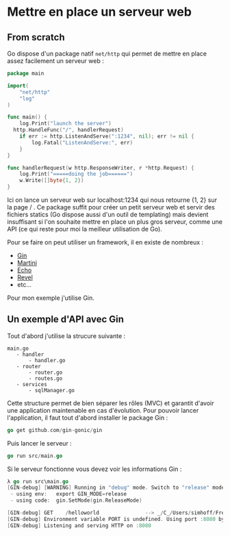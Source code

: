 # Mettre en place un serveur web

## From scratch 

Go dispose d'un package natif ``net/http`` qui permet de mettre en place assez facilement un serveur web :

```go
package main

import(
	"net/http"
	"log"
)

func main() {
	log.Print("launch the server")
  http.HandleFunc("/", handlerRequest)
	if err := http.ListenAndServe(":1234", nil); err != nil {
		log.Fatal("ListenAndServe:", err)
	}
}

func handlerRequest(w http.ResponseWriter, r *http.Request) {
	log.Print("=====doing the job======")
	w.Write([]byte{1, 2})
}
```

 Ici on lance  un serveur web sur localhost:1234 qui nous retourne {1, 2} sur la page / .
 Ce package suffit pour créer un petit serveur web et servir des fichiers statics (Go dispose aussi d'un outil de templating) mais devient insuffisant si l'on souhaite mettre en place un plus gros serveur, comme une API (ce qui reste pour moi la meilleur utilisation de Go).
 
 Pour se faire on peut utiliser un framework, il en existe de nombreux :
 - [Gin](https://github.com/gin-gonic/gin)
 - [Martini](https://github.com/go-martini/martini)
 - [Echo](https://github.com/labstack/echo)
 - [Revel](https://github.com/revel/revel)
 - etc...
 
Pour mon exemple j'utilise Gin.
 
## Un exemple d'API avec Gin
 
Tout d'abord j'utilise la strucure suivante :
 ```
 main.go
 	- handler
		- handler.go
	- router
		- router.go
		- routes.go
	- services
		- sqlManager.go
```

Cette structure permet de bien séparer les rôles (MVC) et garantit d'avoir une application maintenable en cas d'évolution.
Pour pouvoir lancer l'application, il faut tout d'abord installer le package Gin :
```go
go get github.com/gin-gonic/gin
```
Puis lancer le serveur :
```go 
go run src/main.go
```
Si le serveur fonctionne vous devez voir les informations Gin :
```go
λ go run src\main.go
[GIN-debug] [WARNING] Running in "debug" mode. Switch to "release" mode in production.
 - using env:   export GIN_MODE=release
 - using code:  gin.SetMode(gin.ReleaseMode)

[GIN-debug] GET    /helloworld               --> _/C_/Users/simhoff/FrenchGo/confirm%c3%a9/http/src/handler.HandlerRequest (3 handlers)
[GIN-debug] Environment variable PORT is undefined. Using port :8080 by default
[GIN-debug] Listening and serving HTTP on :8080
```

